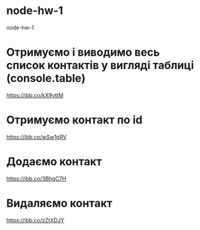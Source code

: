 # node-hw-1

node-hw-1

# Отримуємо і виводимо весь список контактів у вигляді таблиці (console.table)

https://ibb.co/kX9vttM

# Отримуємо контакт по id

https://ibb.co/wSw1pRV

# Додаємо контакт

https://ibb.co/3BhgC7H

# Видаляємо контакт

https://ibb.co/zZtXDJY

